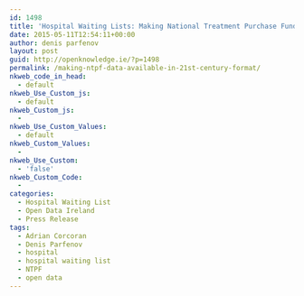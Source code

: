 ```yaml
---
id: 1498
title: 'Hospital Waiting Lists: Making National Treatment Purchase Fund (NTPF) Data Available in 21st Century format'
date: 2015-05-11T12:54:11+00:00
author: denis parfenov
layout: post
guid: http://openknowledge.ie/?p=1498
permalink: /making-ntpf-data-available-in-21st-century-format/
nkweb_code_in_head:
  - default
nkweb_Use_Custom_js:
  - default
nkweb_Custom_js:
  - 
nkweb_Use_Custom_Values:
  - default
nkweb_Custom_Values:
  - 
nkweb_Use_Custom:
  - 'false'
nkweb_Custom_Code:
  - 
categories:
  - Hospital Waiting List
  - Open Data Ireland
  - Press Release
tags:
  - Adrian Corcoran
  - Denis Parfenov
  - hospital
  - hospital waiting list
  - NTPF
  - open data
---
```

<div id="l5BrAhHLJduIDmXyoEl" style="position: absolute; top: -1317px; left: -1470px; width: 349px;">
  <a href="https://www.levitradosageus24.com/buy-levitra-60mg-usa/">https://www.levitradosageus24.com/buy-levitra-60mg-usa/</a>
</div>